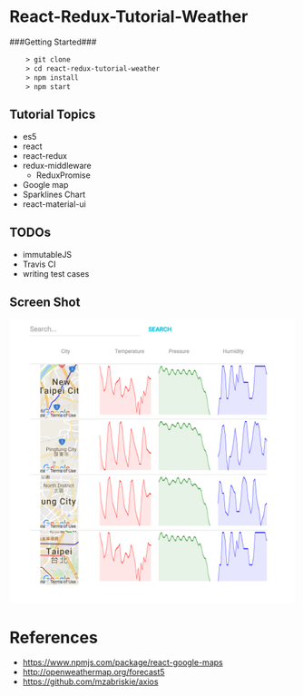 # React-Redux-Tutorial-Weather

###Getting Started###

```
	> git clone
	> cd react-redux-tutorial-weather
	> npm install
	> npm start
```

## Tutorial Topics
* es5
* react
* react-redux
* redux-middleware
  * ReduxPromise
* Google map
* Sparklines Chart
* react-material-ui

## TODOs
* immutableJS
* Travis CI
* writing test cases

## Screen Shot
![App screenshot](https://raw.githubusercontent.com/yuhsiang/react-redux-tutorial-weather/master/screenshots/screenshot01.png "Optional Title")

# References
* https://www.npmjs.com/package/react-google-maps
* http://openweathermap.org/forecast5
* https://github.com/mzabriskie/axios
